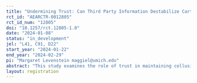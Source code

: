 ```yaml
---
title: "Undermining Trust: Can Third Party Information Destabilize Cartels"
rct_id: "AEARCTR-0012805"
rct_id_num: "12805"
doi: "10.1257/rct.12805-1.0"
date: "2024-01-08"
status: "in_development"
jel: "L41, C91, D22"
start_year: "2024-01-22"
end_year: "2024-02-29"
pi: "Margaret Levenstein maggiel@umich.edu"
abstract: "This study examines the role of trust in maintaining collusive stability. It includes a protocol designed to manipulate the extent to which the recipient of the information trusts the information."
layout: registration
---
```


